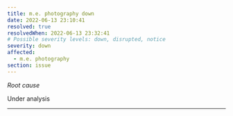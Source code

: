 ```yaml
---
title: m.e. photography down
date: 2022-06-13 23:10:41
resolved: true
resolvedWhen: 2022-06-13 23:32:41
# Possible severity levels: down, disrupted, notice
severity: down
affected:
  - m.e. photography
section: issue
---
```


*Root cause*

Under analysis

---


